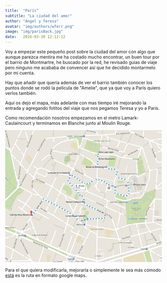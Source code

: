 ```yaml
---
title:  "París"
subtitle: "La ciudad del amor"
author: "Angel y Teresa"
avatar: "img/authors/wferr.png"
image: "img/parisBack.jpg"
date:   2016-03-30 12:12:12
---
```


Voy a empezar este pequeño post sobre la ciudad del amor con algo que aunque parezca mentira me ha costado mucho encontrar, un buen tour por el barrio de Montmartre, he buscado por la red, he revisado guias de viaje pero ninguno me acababa de convencer así que he decidido montarmelo por mi cuenta.

Hay que añadir que queria además de ver el barrio también conocer los puntos donde se rodó la película de "Amelie", que ya que voy a París quiero verlos también.

Aquí os dejo el mapa, más adelante con mas tiempo iré mejorando la entrada y agregando fotitos del viaje que nos pegamos Teresa y yo a París.

Como recomendación nosotros empezamos en el metro Lamark-Caulaincourt y terminamos en Blanche junto al Moulin Rouge.

![Ruta Montmartre](img/rutaMontmartre.PNG)

Para el que quiera modificarla, mejorarla o simplemente le sea más cómodo <a href="https://goo.gl/6Qa77h" target="\_blank">está</a> es la ruta en formato google maps.
